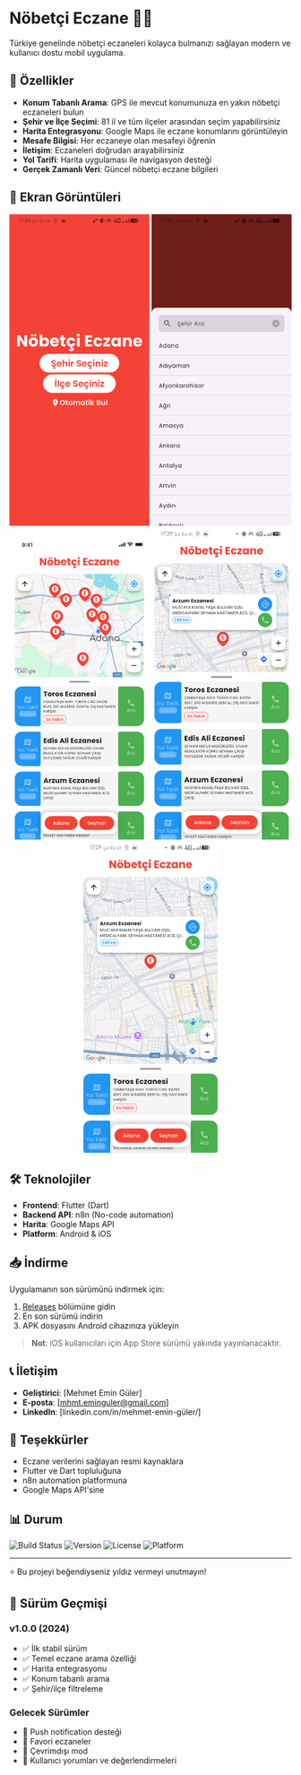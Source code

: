 # Nöbetçi Eczane 🏥💊

Türkiye genelinde nöbetçi eczaneleri kolayca bulmanızı sağlayan modern ve kullanıcı dostu mobil uygulama.

## 🚀 Özellikler

- **Konum Tabanlı Arama**: GPS ile mevcut konumunuza en yakın nöbetçi eczaneleri bulun
- **Şehir ve İlçe Seçimi**: 81 il ve tüm ilçeler arasından seçim yapabilirsiniz
- **Harita Entegrasyonu**: Google Maps ile eczane konumlarını görüntüleyin
- **Mesafe Bilgisi**: Her eczaneye olan mesafeyi öğrenin
- **İletişim**: Eczaneleri doğrudan arayabilirsiniz
- **Yol Tarifi**: Harita uygulaması ile navigasyon desteği
- **Gerçek Zamanlı Veri**: Güncel nöbetçi eczane bilgileri

## 📱 Ekran Görüntüleri
<div align="center">
<img src="screenshots/02_location_selection.png" width="250" alt="Lokasyon Seçimi">
<img src="screenshots/03_city_selection.png" width="250" alt="Şehir Seçimi">
<img src="screenshots/05_map_view.png" width="250" alt="Harita Görünümü">
<img src="screenshots/06_pharmacy_list.png" width="250" alt="Eczane Listesi">
<img src="screenshots/07_pharmacy_details.png" width="250" alt="Eczane Detayları">
</div>

## 🛠️ Teknolojiler

- **Frontend**: Flutter (Dart)
- **Backend API**: n8n (No-code automation)
- **Harita**: Google Maps API
- **Platform**: Android & iOS

## 📥 İndirme

Uygulamanın son sürümünü indirmek için:

1. [Releases](../../releases) bölümüne gidin
2. En son sürümü indirin
3. APK dosyasını Android cihazınıza yükleyin

> **Not**: iOS kullanıcıları için App Store sürümü yakında yayınlanacaktır.

## 📞 İletişim

- **Geliştirici**: [Mehmet Emin Güler]
- **E-posta**: [mhmt.eminguler@gmail.com]
- **LinkedIn**: [linkedin.com/in/mehmet-emin-güler/]

## 🙏 Teşekkürler

- Eczane verilerini sağlayan resmi kaynaklara
- Flutter ve Dart topluluğuna
- n8n automation platformuna
- Google Maps API'sine

## 📊 Durum

![Build Status](https://img.shields.io/badge/build-passing-brightgreen)
![Version](https://img.shields.io/badge/version-1.0.0-blue)
![License](https://img.shields.io/badge/license-MIT-green)
![Platform](https://img.shields.io/badge/platform-Android%20%7C%20iOS-lightgrey)

---

⭐ Bu projeyi beğendiyseniz yıldız vermeyi unutmayın!

## 🔄 Sürüm Geçmişi

### v1.0.0 (2024)
- ✅ İlk stabil sürüm
- ✅ Temel eczane arama özelliği
- ✅ Harita entegrasyonu
- ✅ Konum tabanlı arama
- ✅ Şehir/ilçe filtreleme

### Gelecek Sürümler
- 🔄 Push notification desteği
- 🔄 Favori eczaneler
- 🔄 Çevrimdışı mod
- 🔄 Kullanıcı yorumları ve değerlendirmeleri
